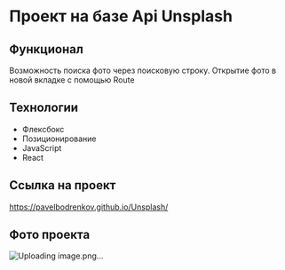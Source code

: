 # Проект на базе Api Unsplash

## Функционал
Возможность поиска фото через поисковую строку. Открытие фото в новой вкладке с помощью Route

## Технологии
* Флексбокс
* Позиционирование
* JavaScript
* React

## Ссылка на проект
https://pavelbodrenkov.github.io/Unsplash/

## Фото проекта
![Uploading image.png…]()


